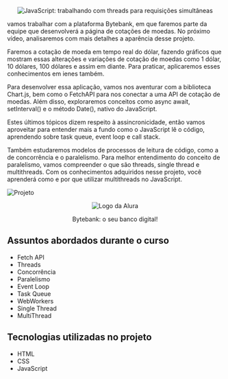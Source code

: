 <p align="center"> <img src="https://imgur.com/1mc1qX7.png" alt="JavaScript: trabalhando com threads para requisições simultâneas"> </p>

<p> vamos trabalhar com a plataforma Bytebank, em que faremos parte da equipe que desenvolverá a página de cotações de moedas. No próximo vídeo, analisaremos com mais detalhes a aparência desse projeto.

Faremos a cotação de moeda em tempo real do dólar, fazendo gráficos que mostram essas alterações e variações de cotação de moedas como 1 dólar, 10 dólares, 100 dólares e assim em diante. Para praticar, aplicaremos esses conhecimentos em ienes também.

Para desenvolver essa aplicação, vamos nos aventurar com a biblioteca Chart.js, bem como o FetchAPI para nos conectar a uma API de cotação de moedas. Além disso, exploraremos conceitos como async await, setInterval() e o método Date(), nativo do JavaScript.

Estes últimos tópicos dizem respeito à assincronicidade, então vamos aproveitar para entender mais a fundo como o JavaScript lê o código, aprendendo sobre task queue, event loop e call stack.

Também estudaremos modelos de processos de leitura de código, como a de concorrência e o paralelismo. Para melhor entendimento do conceito de paralelismo, vamos compreender o que são threads, single thread e multithreads. Com os conhecimentos adquiridos nesse projeto, você aprenderá como e por que utilizar multithreads no JavaScript.
  
 <img src="https://imgur.com/1oExqyO" alt="Projeto">

</p>

<p align="center"> <img src="https://github.com/MonicaHillman/aluraplay-requisicoes/blob/main/img/logo.png" alt="Logo da Alura"> </p>
<p align="center">Bytebank: o seu banco digital!</p>

## Assuntos abordados durante o curso
* Fetch API
* Threads
* Concorrência
* Paralelismo
* Event Loop
* Task Queue
* WebWorkers
* Single Thread
* MultiThread

## Tecnologias utilizadas no projeto
* HTML
* CSS
* JavaScript
